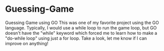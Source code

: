 # Guessing-Game
Guessing Game using GO
  This was one of my favorite project using the GO language. Typically, I would use a while loop to run the game loop, but GO doesn't have the "while" keyword which 
  forced me to learn how to make a "do-while loop" using just a for loop. Take a look, let me know if I can improve on anything!
